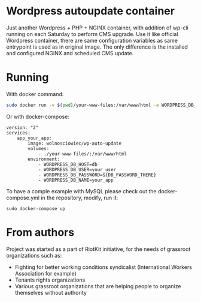 Wordpress autoupdate container
==============================

Just another Wordpress + PHP + NGINX container, with addition of wp-cli running on each Saturday to perform CMS upgrade.
Use it like official Wordpress container, there are same configuration variables as same entrypoint is used as in original image.
The only difference is the installed and configured NGINX and scheduled CMS update.

Running
=======

With docker command:

```bash
sudo docker run -v $(pwd)/your-www-files:/var/www/html -e WORDPRESS_DB_HOST=... -e WORDPRESS_DB_USER=... -e WORDPRESS_DB_PASSWORD=... -e WORDPRESS_DB_NAME=... -p 80:80 wolnosciowiec/wp-auto-update
```

Or with docker-compose:

```
version: "2"
services:
    app_your_app:
        image: wolnosciowiec/wp-auto-update
        volumes:
            - ./your-www-files/:/var/www/html
        environment:
            - WORDPRESS_DB_HOST=db
            - WORDPRESS_DB_USER=your_user
            - WORDPRESS_DB_PASSWORD=${DB_PASSWORD_THERE}
            - WORDPRESS_DB_NAME=your_app
```

To have a comple example with MySQL please check out the docker-compose.yml in the repository, modify, run it:

```
sudo docker-compose up
```

From authors
============

Project was started as a part of RiotKit initiative, for the needs of grassroot organizations such as:

- Fighting for better working conditions syndicalist (International Workers Association for example)
- Tenants rights organizations
- Various grassroot organizations that are helping people to organize themselves without authority
